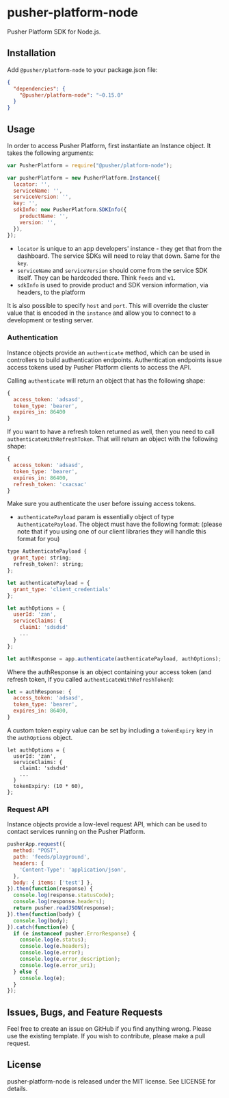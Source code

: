 # pusher-platform-node

Pusher Platform SDK for Node.js.

## Installation

Add `@pusher/platform-node` to your package.json file:

```json
{
  "dependencies": {
    "@pusher/platform-node": "~0.15.0"
  }
}
```

## Usage

In order to access Pusher Platform, first instantiate an Instance object.
It takes the following arguments:

```js
var PusherPlatform = require("@pusher/platform-node");

var pusherPlatform = new PusherPlatform.Instance({
  locator: '',
  serviceName: '',
  serviceVersion: '',
  key: '',
  sdkInfo: new PusherPlatform.SDKInfo({
    productName: '',
    version: '',
  }),
});
```

* `locator` is unique to an app developers' instance - they get that from the dashboard. The service SDKs will need to relay that down. Same for the `key`.
* `serviceName` and `serviceVersion` should come from the service SDK itself. They can be hardcoded there. Think `feeds` and `v1`.
* `sdkInfo` is used to provide product and SDK version information, via headers, to the platform

It is also possible to specify `host` and `port`. This will override the cluster value that is encoded in the `instance` and allow you to connect to a development or testing server.

### Authentication

Instance objects provide an `authenticate` method, which can be used in controllers
to build authentication endpoints. Authentication endpoints issue access tokens
used by Pusher Platform clients to access the API.

Calling `authenticate` will return an object that has the following shape:

```js
{
  access_token: 'adsasd',
  token_type: 'bearer',
  expires_in: 86400
}
```

If you want to have a refresh token returned as well, then you need to call
`authenticateWithRefreshToken`. That will return an object with the following shape:

```js
{
  access_token: 'adsasd',
  token_type: 'bearer',
  expires_in: 86400,
  refresh_token: 'cxacsac'
}
```

Make sure you authenticate the user before issuing access tokens.

- `authenticatePayload` param is essentially object of type `AuthenticatePayload`. The object must have the following format: (please note that if you using one of our client libraries they will handle this format for you)

```js
type AuthenticatePayload {
  grant_type: string;
  refresh_token?: string;
};
```

```js
let authenticatePayload = {
  grant_type: 'client_credentials'
};

let authOptions = {
  userId: 'zan',
  serviceClaims: {
    claim1: 'sdsdsd'
    ...
  }
};

let authResponse = app.authenticate(authenticatePayload, authOptions);
```

Where the authResponse is an object containing your access token (and refresh token, if you called `authenticateWithRefreshToken`):

```js
let = authResponse: {
  access_token: 'adsasd',
  token_type: 'bearer',
  expires_in: 86400,
}
```

A custom token expiry value can be set by including a `tokenExpiry` key in the `authOptions` object.

```
let authOptions = {
  userId: 'zan',
  serviceClaims: {
    claim1: 'sdsdsd'
    ...
  }
  tokenExpiry: (10 * 60),
};
```

### Request API

Instance objects provide a low-level request API, which can be used to contact services running on the Pusher Platform.

```js
pusherApp.request({
  method: "POST",
  path: 'feeds/playground',
  headers: {
    'Content-Type': 'application/json',
  },
  body: { items: ['test'] },
}).then(function(response) {
  console.log(response.statusCode);
  console.log(response.headers);
  return pusher.readJSON(response);
}).then(function(body) {
  console.log(body);
}).catch(function(e) {
  if (e instanceof pusher.ErrorResponse) {
    console.log(e.status);
    console.log(e.headers);
    console.log(e.error);
    console.log(e.error_description);
    console.log(e.error_uri);
  } else {
    console.log(e);
  }
});
```

## Issues, Bugs, and Feature Requests

Feel free to create an issue on GitHub if you find anything wrong. Please use the existing template.
If you wish to contribute, please make a pull request.

## License

pusher-platform-node is released under the MIT license. See LICENSE for details.
